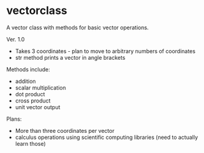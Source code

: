 # vectorclass
A vector class with methods for basic vector operations.

Ver. 1.0
- Takes 3 coordinates - plan to move to arbitrary numbers of coordinates
- str method prints a vector in angle brackets

Methods include:
  - addition
  - scalar multiplication
  - dot product
  - cross product
  - unit vector output
  
 Plans:
  - More than three coordinates per vector
  - calculus operations using scientific computing libraries (need to actually learn those)
  
